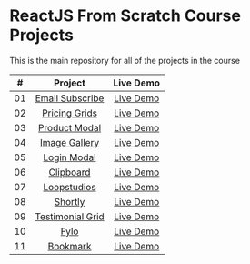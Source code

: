 # ReactJS From Scratch Course Projects

This is the main repository for all of the projects in the course

|  #  |                                                         Project                                                          |                                           Live Demo                                           |
| :-: | :----------------------------------------------------------------------------------------------------------------------: | :-------------------------------------------------------------------------------------------: |
| 01  |   [Email Subscribe]()    |          [Live Demo]()           |
| 02  |     [Pricing Grids]()      |    [Live Demo]()    |
| 03  |     [Product Modal]()      |    [Live Demo]()    |
| 04  |     [Image Gallery]()      |    [Live Demo]()    |
| 05  |       [Login Modal]()        |     [Live Demo]()     |
| 06  |        [Clipboard]()        |    [Live Demo]()     |
| 07  |      [Loopstudios]()      |   [Live Demo]()    |
| 08  |          [Shortly]()          |     [Live Demo]()      |
| 09  | [Testimonial Grid]() | [Live Demo]() |
| 10  |             [Fylo]()             |       [Live Demo]()       |
| 11  |         [Bookmark]()         |     [Live Demo]()     |

